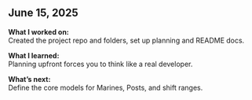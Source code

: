 ## June 15, 2025

**What I worked on:**  
Created the project repo and folders, set up planning and README docs.

**What I learned:**  
Planning upfront forces you to think like a real developer.

**What’s next:**  
Define the core models for Marines, Posts, and shift ranges.
